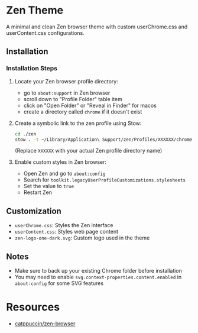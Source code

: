 # Zen Theme

A minimal and clean Zen browser theme with custom userChrome.css and userContent.css configurations.

## Installation

### Installation Steps

1. Locate your Zen browser profile directory:

   - go to `about:support` in Zen browser
   - scroll down to "Profile Folder" table item
   - click on "Open Folder" or "Reveal in Finder" for macos
   - create a directory called `chrome` if it doesn't exist

2. Create a symbolic link to the zen profile using Stow:

   ```bash
   cd ./zen
   stow . -t ~/Library/Application\ Support/zen/Profiles/XXXXXX/chrome/
   ```

   (Replace `XXXXXX` with your actual Zen profile directory name)

3. Enable custom styles in Zen browser:
   - Open Zen and go to `about:config`
   - Search for `toolkit.legacyUserProfileCustomizations.stylesheets`
   - Set the value to `true`
   - Restart Zen

## Customization

- `userChrome.css`: Styles the Zen interface
- `userContent.css`: Styles web page content
- `zen-logo-one-dark.svg`: Custom logo used in the theme

## Notes

- Make sure to back up your existing Chrome folder before installation
- You may need to enable `svg.context-properties.content.enabled` in `about:config` for some SVG features

# Resources

- [catppuccin/zen-browser](https://github.com/catppuccin/zen-browser/tree/main)

